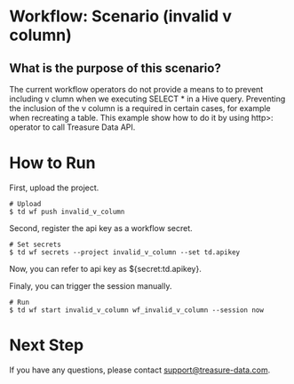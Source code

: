 # Workflow: Scenario (invalid v column)

## What is the purpose of this scenario?
The current workflow operators do not provide a means to to prevent including v clumn when we executing SELECT * in a Hive query. Preventing the inclusion of the v column is a required in certain cases, for example when recreating a table. This example show how to do it by using http>: operator to call Treasure Data API.


# How to Run
First, upload the project.

    # Upload
    $ td wf push invalid_v_column

Second, register the api key as a workflow secret.

    # Set secrets
    $ td wf secrets --project invalid_v_column --set td.apikey

Now, you can refer to api key as ${secret:td.apikey}.

Finaly, you can trigger the session manually.

    # Run
    $ td wf start invalid_v_column wf_invalid_v_column --session now


# Next Step

If you have any questions, please contact [support@treasure-data.com](support@treasure-data.com).
